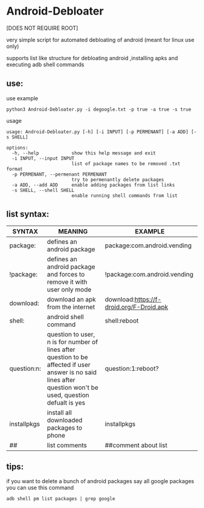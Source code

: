 # Android-Debloater
[DOES NOT REQUIRE ROOT]

very simple script for automated debloating of android (meant for linux use only)

supports list like structure for debloating android ,installing apks and executing adb shell commands
## use:
use example
```shell
python3 Android-Debloater.py -i degoogle.txt -p true -a true -s true
```

usage
```
usage: Android-Debloater.py [-h] [-i INPUT] [-p PERMENANT] [-a ADD] [-s SHELL]

options:
  -h, --help            show this help message and exit
  -i INPUT, --input INPUT
                        list of package names to be removed .txt format
  -p PERMENANT, --permenant PERMENANT
                        try to permenantly delete packages
  -a ADD, --add ADD     enable adding packages from list links
  -s SHELL, --shell SHELL
                        enable running shell commands from list
```

## list syntax:
SYNTAX | MEANING | EXAMPLE
------------- | ------------- | -------------
package: | defines an android package | package:com.android.vending
!package: | defines an android package and forces to remove it with user only mode | !package:com.android.vending
download: | download an apk from the internet | download:https://f-droid.org/F-Droid.apk
shell: | android shell command | shell:reboot
question:n: | question to user, n is for number of lines after question to be affected if user answer is no said lines after question won't be used, question defualt is yes | question:1:reboot?
installpkgs | install all downloaded packages to phone | installpkgs
*##* | list comments | ##comment about list


## tips:
if you want to delete a bunch of android packages say all google packages you can use this command
```shell
adb shell pm list packages | grep google
```
